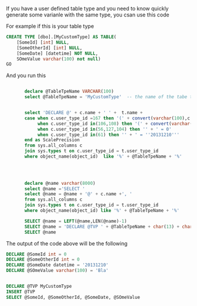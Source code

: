 
If you have a user defined table type and you need to know quickly generate some varianle with the same type, you csan use this code

For example if this is your table type

```SQL
CREATE TYPE [dbo].[MyCustomType] AS TABLE(
	[SomeId] [int] NULL,
	[SomeOtherId] [int] NULL,
	[SomeDate] [datetime] NOT NULL,
	SOmeValue varchar(100) not null)
GO
```

And you run this

```SQL

       declare @TableTpeName VARCHAR(100)
	   select @TableTpeName = 'MyCustomType'  -- the name of the tabe type


	   select 'DECLARE @' + c.name + ' ' +  t.name + 
	   case when c.user_type_id =167 then '(' + convert(varchar(100),c.max_length) + ')'  + ' = ''Bla''' 
	        when c.user_type_id in(106,108) then '(' + convert(varchar(100),c.precision) + ',' + convert(varchar(100),c.scale) + ')'  + ' = 0' 
	        when c.user_type_id in(56,127,104) then '' + ' = 0' 
			when c.user_type_id in(61) then '' + ' = ''20131210''' 
	   end as ScalePrecision 
	   from sys.all_columns c
	   join sys.types t on c.user_type_id = t.user_type_id
	   where object_name(object_id)  like '%' + @TableTpeName + '%'


	   
	   
	   declare @name varchar(8000)
	   select @name ='SELECT '
	   select @name = @name + '@' + c.name +', '
	   from sys.all_columns c
	   join sys.types t on c.user_type_id = t.user_type_id
	   where object_name(object_id) like '%' + @TableTpeName + '%'

	   SELECT @name = LEFT(@name,LEN(@name)-1)
	   SELECT @name = 'DECLARE @TVP ' + @TableTpeName + char(13) + char(10) + 'INSERT @TVP '+ char(13) + char(10) + @name
	   SELECT @name 
```

The output of the code above will be the following

```SQL
DECLARE @SomeId int = 0
DECLARE @SomeOtherId int = 0
DECLARE @SomeDate datetime = '20131210'
DECLARE @SOmeValue varchar(100) = 'Bla'


DECLARE @TVP MyCustomType
INSERT @TVP 
SELECT @SomeId, @SomeOtherId, @SomeDate, @SOmeValue

```
